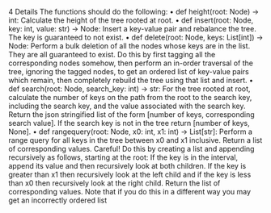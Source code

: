 4 Details
The functions should do the following:
• def height(root: Node) -> int:
Calculate the height of the tree rooted at root.
• def insert(root: Node, key: int, value: str) -> Node:
Insert a key-value pair and rebalance the tree. The key is guaranteed to not exist.
• def delete(root: Node, keys: List[int]) -> Node:
Perform a bulk deletion of all the nodes whose keys are in the list. They are all guaranteed to
exist. Do this by first tagging all the corresponding nodes somehow, then perform an in-order
traversal of the tree, ignoring the tagged nodes, to get an ordered list of key-value pairs which
remain, then completely rebuild the tree using that list and insert.
• def search(root: Node, search_key: int) -> str:
For the tree rooted at root, calculate the number of keys on the path from the root to the
search key, including the search key, and the value associated with the search key. Return the
json stringified list of the form [number of keys, corresponding search value]. If the
search key is not in the tree return [number of keys, None].
• def rangequery(root: Node, x0: int, x1: int) -> List[str]:
Perform a range query for all keys in the tree between x0 and x1 inclusive. Return a list of
corresponding values. Careful! Do this by creating a list and appending recursively as follows,
starting at the root: If the key is in the interval, append its value and then recursively look at
both children. If the key is greater than x1 then recursively look at the left child and if the
key is less than x0 then recursively look at the right child. Return the list of corresponding
values. Note that if you do this in a different way you may get an incorrectly ordered list
